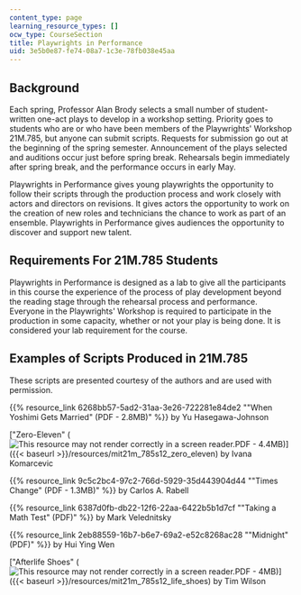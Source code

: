 ```yaml
---
content_type: page
learning_resource_types: []
ocw_type: CourseSection
title: Playwrights in Performance
uid: 3e5b0e87-fe74-08a7-1c3e-78fb038e45aa
---
```


Background
----------

Each spring, Professor Alan Brody selects a small number of student-written one-act plays to develop in a workshop setting. Priority goes to students who are or who have been members of the Playwrights' Workshop 21M.785, but anyone can submit scripts. Requests for submission go out at the beginning of the spring semester. Announcement of the plays selected and auditions occur just before spring break. Rehearsals begin immediately after spring break, and the performance occurs in early May.

Playwrights in Performance gives young playwrights the opportunity to follow their scripts through the production process and work closely with actors and directors on revisions. It gives actors the opportunity to work on the creation of new roles and technicians the chance to work as part of an ensemble. Playwrights in Performance gives audiences the opportunity to discover and support new talent.

Requirements For 21M.785 Students
---------------------------------

Playwrights in Performance is designed as a lab to give all the participants in this course the experience of the process of play development beyond the reading stage through the rehearsal process and performance. Everyone in the Playwrights' Workshop is required to participate in the production in some capacity, whether or not your play is being done. It is considered your lab requirement for the course.

Examples of Scripts Produced in 21M.785
---------------------------------------

These scripts are presented courtesy of the authors and are used with permission.

{{% resource_link 6268bb57-5ad2-31aa-3e26-722281e84de2 "\"When Yoshimi Gets Married\" (PDF - 2.8MB)" %}} by Yu Hasegawa-Johnson

["Zero-Eleven" (![This resource may not render correctly in a screen reader.](/images/inacessible.gif)PDF - 4.4MB)]({{< baseurl >}}/resources/mit21m_785s12_zero_eleven) by Ivana Komarcevic

{{% resource_link 9c5c2bc4-97c2-766d-5929-35d443904d44 "\"Times Change\" (PDF - 1.3MB)" %}} by Carlos A. Rabell

{{% resource_link 6387d0fb-db22-12f6-22aa-6422b5b1d7cf "\"Taking a Math Test\" (PDF)" %}} by Mark Velednitsky

{{% resource_link 2eb88559-16b7-b6e7-69a2-e52c8268ac28 "\"Midnight\" (PDF)" %}} by Hui Ying Wen

["Afterlife Shoes" (![This resource may not render correctly in a screen reader.](/images/inacessible.gif)PDF - 4MB)]({{< baseurl >}}/resources/mit21m_785s12_life_shoes) by Tim Wilson